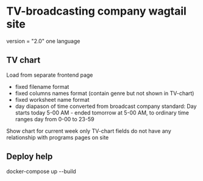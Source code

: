 # TV-broadcasting company wagtail site
version = "2.0"
one language
## TV chart
Load from separate frontend page
- fixed filename format
- fixed columns names format (contain genre but not shown in TV-chart)
- fixed worksheet name format
- day diapason of time converted from broadcast company standard:
     Day starts today 5-00 AM - ended tomorrow at 5-00 AM, to ordinary time ranges day from 0-00 to 23-59

Show chart for current week only
TV-chart fields do not have any relationship with programs pages on site

## Deploy help

docker-compose up  --build